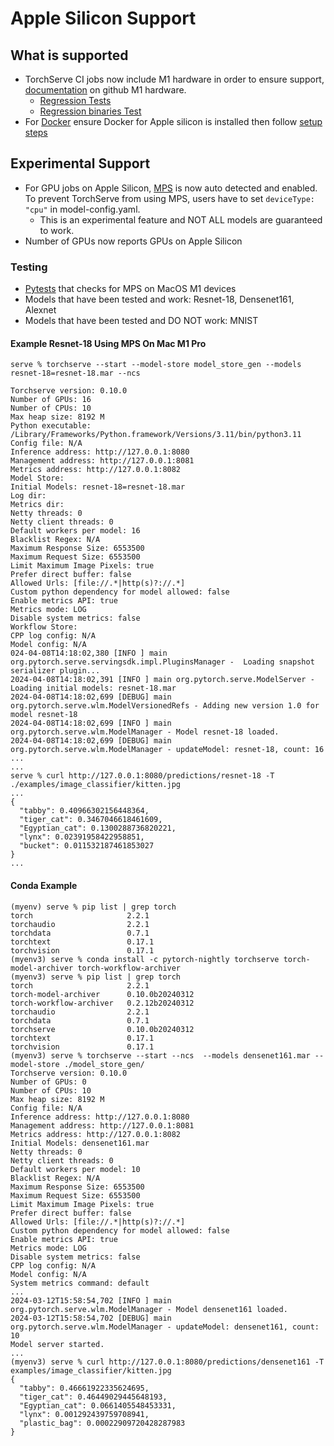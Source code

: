 # Apple Silicon Support 

## What is supported 
* TorchServe CI jobs now include M1 hardware in order to ensure support, [documentation](https://docs.github.com/en/actions/using-github-hosted-runners/about-github-hosted-runners/about-github-hosted-runners#standard-github-hosted-runners-for-public-repositories) on github M1 hardware.
    - [Regression Tests](https://github.com/pytorch/serve/blob/master/.github/workflows/regression_tests_cpu.yml)  
    - [Regression binaries Test](https://github.com/pytorch/serve/blob/master/.github/workflows/regression_tests_cpu_binaries.yml) 
* For [Docker](https://docs.docker.com/desktop/install/mac-install/) ensure Docker for Apple silicon is installed then follow [setup steps](https://github.com/pytorch/serve/tree/master/docker)

## Experimental Support

* For GPU jobs on Apple Silicon, [MPS](https://pytorch.org/docs/master/notes/mps.html) is now auto detected and enabled. To prevent TorchServe from using MPS, users have to set `deviceType: "cpu"` in model-config.yaml. 
    * This is an experimental feature and NOT ALL models are guaranteed to work.  
* Number of GPUs now reports GPUs on Apple Silicon

### Testing 
* [Pytests](https://github.com/pytorch/serve/tree/master/test/pytest/test_device_config.py) that checks for MPS on MacOS M1 devices 
* Models that have been tested and work: Resnet-18, Densenet161, Alexnet
* Models that have been tested and DO NOT work: MNIST


#### Example Resnet-18 Using MPS On Mac M1 Pro
```
serve % torchserve --start --model-store model_store_gen --models resnet-18=resnet-18.mar --ncs

Torchserve version: 0.10.0
Number of GPUs: 16
Number of CPUs: 10
Max heap size: 8192 M
Python executable: /Library/Frameworks/Python.framework/Versions/3.11/bin/python3.11
Config file: N/A
Inference address: http://127.0.0.1:8080
Management address: http://127.0.0.1:8081
Metrics address: http://127.0.0.1:8082
Model Store: 
Initial Models: resnet-18=resnet-18.mar
Log dir: 
Metrics dir: 
Netty threads: 0
Netty client threads: 0
Default workers per model: 16
Blacklist Regex: N/A
Maximum Response Size: 6553500
Maximum Request Size: 6553500
Limit Maximum Image Pixels: true
Prefer direct buffer: false
Allowed Urls: [file://.*|http(s)?://.*]
Custom python dependency for model allowed: false
Enable metrics API: true
Metrics mode: LOG
Disable system metrics: false
Workflow Store: 
CPP log config: N/A
Model config: N/A
024-04-08T14:18:02,380 [INFO ] main org.pytorch.serve.servingsdk.impl.PluginsManager -  Loading snapshot serializer plugin...
2024-04-08T14:18:02,391 [INFO ] main org.pytorch.serve.ModelServer - Loading initial models: resnet-18.mar
2024-04-08T14:18:02,699 [DEBUG] main org.pytorch.serve.wlm.ModelVersionedRefs - Adding new version 1.0 for model resnet-18
2024-04-08T14:18:02,699 [INFO ] main org.pytorch.serve.wlm.ModelManager - Model resnet-18 loaded.
2024-04-08T14:18:02,699 [DEBUG] main org.pytorch.serve.wlm.ModelManager - updateModel: resnet-18, count: 16
...
...
serve % curl http://127.0.0.1:8080/predictions/resnet-18 -T ./examples/image_classifier/kitten.jpg
...
{
  "tabby": 0.40966302156448364,
  "tiger_cat": 0.3467046618461609,
  "Egyptian_cat": 0.1300288736820221,
  "lynx": 0.02391958422958851,
  "bucket": 0.011532187461853027
}
...
```
#### Conda Example 

```
(myenv) serve % pip list | grep torch                                                                   
torch                     2.2.1
torchaudio                2.2.1
torchdata                 0.7.1
torchtext                 0.17.1
torchvision               0.17.1
(myenv3) serve % conda install -c pytorch-nightly torchserve torch-model-archiver torch-workflow-archiver
(myenv3) serve % pip list | grep torch                                                                   
torch                     2.2.1
torch-model-archiver      0.10.0b20240312
torch-workflow-archiver   0.2.12b20240312
torchaudio                2.2.1
torchdata                 0.7.1
torchserve                0.10.0b20240312
torchtext                 0.17.1
torchvision               0.17.1
(myenv3) serve % torchserve --start --ncs  --models densenet161.mar --model-store ./model_store_gen/
Torchserve version: 0.10.0
Number of GPUs: 0
Number of CPUs: 10
Max heap size: 8192 M
Config file: N/A
Inference address: http://127.0.0.1:8080
Management address: http://127.0.0.1:8081
Metrics address: http://127.0.0.1:8082
Initial Models: densenet161.mar
Netty threads: 0
Netty client threads: 0
Default workers per model: 10
Blacklist Regex: N/A
Maximum Response Size: 6553500
Maximum Request Size: 6553500
Limit Maximum Image Pixels: true
Prefer direct buffer: false
Allowed Urls: [file://.*|http(s)?://.*]
Custom python dependency for model allowed: false
Enable metrics API: true
Metrics mode: LOG
Disable system metrics: false
CPP log config: N/A
Model config: N/A
System metrics command: default
...
2024-03-12T15:58:54,702 [INFO ] main org.pytorch.serve.wlm.ModelManager - Model densenet161 loaded.
2024-03-12T15:58:54,702 [DEBUG] main org.pytorch.serve.wlm.ModelManager - updateModel: densenet161, count: 10
Model server started.
...
(myenv3) serve % curl http://127.0.0.1:8080/predictions/densenet161 -T examples/image_classifier/kitten.jpg 
{
  "tabby": 0.46661922335624695,
  "tiger_cat": 0.46449029445648193,
  "Egyptian_cat": 0.0661405548453331,
  "lynx": 0.001292439759708941,
  "plastic_bag": 0.00022909720428287983
}
